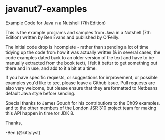 # javanut7-examples

Example Code for Java in a Nutshell (7th Edition)

This is the example programs and samples from Java in a Nutshell (7th Edition) 
written by Ben Evans and published by O'Reilly.

The initial code drop is incomplete - rather than spending a lot of time tidying
up the code from how it was actually written (& in several cases, the code
examples dated back to an older version of the text and have to be manually
extracted from the book text), I felt it better to get something out there and
in use, and add to it a bit at a time.

If you have specific requests, or suggestions for improvement, or possible
examples you'd like to see, please leave a Github issue. Pull requests are
also very welcome, but please ensure that they are formatted to Netbeans
default Java style before sending.

Special thanks to James Gough for his contributions to the Ch09 examples, and to
the other members of the London JSR 310 project team for making this API happen
in time for JDK 8.

Thanks,

-Ben (@kittylyst)
